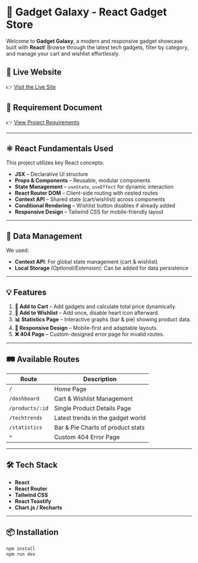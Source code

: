 # 🚀 Gadget Galaxy - React Gadget Store

Welcome to **Gadget Galaxy**, a modern and responsive gadget showcase built with **React**! Browse through the latest tech gadgets, filter by category, and manage your cart and wishlist effortlessly.

## 🔗 Live Website

👉 [Visit the Live Site](https://your-live-site-url.com)

## 📄 Requirement Document

👉 [View Project Requirements](https://your-requirement-document-link.com)

---

## ⚛️ React Fundamentals Used

This project utilizes key React concepts:

- **JSX** – Declarative UI structure
- **Props & Components** – Reusable, modular components
- **State Management** – `useState`, `useEffect` for dynamic interaction
- **React Router DOM** – Client-side routing with nested routes
- **Context API** – Shared state (cart/wishlist) across components
- **Conditional Rendering** – Wishlist button disables if already added
- **Responsive Design** – Tailwind CSS for mobile-friendly layout

---

## 🧠 Data Management

We used:

- **Context API**: For global state management (cart & wishlist)
- **Local Storage** *(Optional/Extension)*: Can be added for data persistence

---

## 💡 Features

1. **🛒 Add to Cart** – Add gadgets and calculate total price dynamically.
2. **💖 Add to Wishlist** – Add once, disable heart icon afterward.
3. **📊 Statistics Page** – Interactive graphs (bar & pie) showing product data.
4. **📱 Responsive Design** – Mobile-first and adaptable layouts.
5. **❌ 404 Page** – Custom-designed error page for invalid routes.

---

## 🛤️ Available Routes

| Route             | Description                        |
|------------------|------------------------------------|
| `/`              | Home Page                          |
| `/dashboard`     | Cart & Wishlist Management         |
| `/products/:id`  | Single Product Details Page        |
| `/techtrends`    | Latest trends in the gadget world  |
| `/statistics`    | Bar & Pie Charts of product stats  |
| `*`              | Custom 404 Error Page              |

---

## 🛠️ Tech Stack

- **React**
- **React Router**
- **Tailwind CSS**
- **React Toastify**
- **Chart.js / Recharts**

---

## 📦 Installation

```bash
npm install
npm run dev

